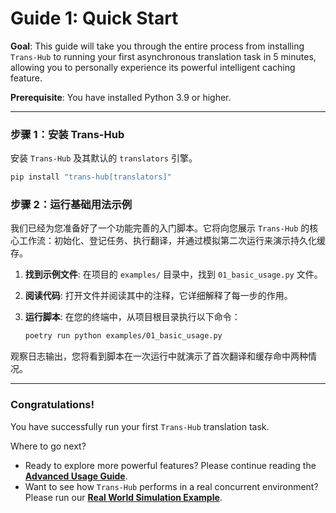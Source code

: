 # Guide 1: Quick Start

**Goal**: This guide will take you through the entire process from installing `Trans-Hub` to running your first asynchronous translation task in 5 minutes, allowing you to personally experience its powerful intelligent caching feature.

**Prerequisite**: You have installed Python 3.9 or higher.

---

### **步骤 1：安装 Trans-Hub**

安装 `Trans-Hub` 及其默认的 `translators` 引擎。

```bash
pip install "trans-hub[translators]"
```

### **步骤 2：运行基础用法示例**

我们已经为您准备好了一个功能完善的入门脚本。它将向您展示 `Trans-Hub` 的核心工作流：初始化、登记任务、执行翻译，并通过模拟第二次运行来演示持久化缓存。

1.  **找到示例文件**:
    在项目的 `examples/` 目录中，找到 `01_basic_usage.py` 文件。

2.  **阅读代码**:
    打开文件并阅读其中的注释，它详细解释了每一步的作用。

3.  **运行脚本**:
    在您的终端中，从项目根目录执行以下命令：
    ```bash
    poetry run python examples/01_basic_usage.py
    ```

观察日志输出，您将看到脚本在一次运行中就演示了首次翻译和缓存命中两种情况。

---

### **Congratulations!**

You have successfully run your first `Trans-Hub` translation task.

Where to go next?

- Ready to explore more powerful features? Please continue reading the **[Advanced Usage Guide](./02_advanced_usage.md)**.
- Want to see how `Trans-Hub` performs in a real concurrent environment? Please run our **[Real World Simulation Example](../examples/02_real_world_simulation.py)**.